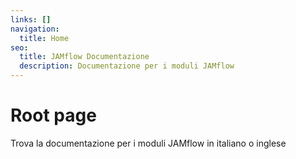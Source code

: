 ```yaml
---
links: []
navigation:
  title: Home
seo:
  title: JAMflow Documentazione
  description: Documentazione per i moduli JAMflow
---
```


# Root page

Trova la documentazione per i moduli JAMflow in italiano o inglese
